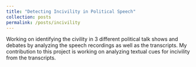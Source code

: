 ```yaml
---
title: "Detecting Incivility in Political Speech"
collection: posts
permalink: /posts/incivility
---
```

Working on identifying the civility in 3 different political talk shows and debates by analyzing the speech recordings as well as the transcripts. My contribution to this project is working on analyzing textual cues for incivility from the transcripts.